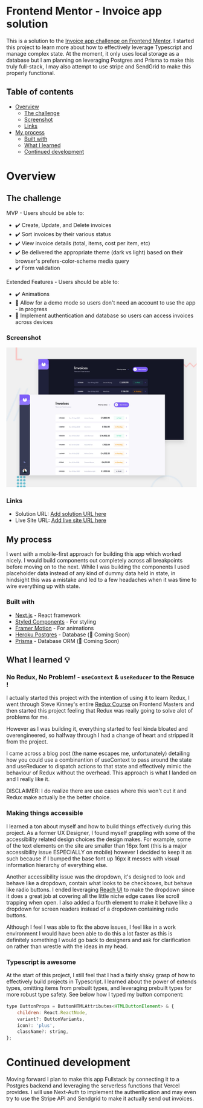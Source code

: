 # Frontend Mentor - Invoice app solution

This is a solution to the [Invoice app challenge on Frontend Mentor](https://www.frontendmentor.io/challenges/invoice-app-i7KaLTQjl). I started this project to learn more about how to effectively leverage Typescript and manage complex state. At the moment, it only uses local storage as a database but I am planning on leveraging Postgres and Prisma to make this truly full-stack, I may also attempt to use stripe and SendGrid to make this properly functional.

## Table of contents

- [Overview](#overview)
  - [The challenge](#the-challenge)
  - [Screenshot](#screenshot)
  - [Links](#links)
- [My process](#my-process)
  - [Built with](#built-with)
  - [What I learned](#what-i-learned)
  - [Continued development](#continued-development)

# Overview

## The challenge

MVP - Users should be able to:

- ✔️ Create, Update, and Delete invoices
- ✔️ Sort invoices by their various status
- ✔️ View invoice details (total, items, cost per item, etc)
- ✔️ Be delivered the appropriate theme (dark vs light) based on their browser's prefers-color-scheme media query
- ✔️ Form validation

Extended Features - Users should be able to:

- ✔️ Animations
- 🚧 Allow for a demo mode so users don't need an account to use the app - in progress
- 🔲 Implement authentication and database so users can access invoices across devices

### Screenshot

![](./preview.jpg)

### Links

- Solution URL: [Add solution URL here](https://www.frontendmentor.io/solutions/ssr-invoice-app-CN8rae-Gb)
- Live Site URL: [Add live site URL here](https://paymento.vercel.app)

## My process

I went with a mobile-first approach for building this app which worked nicely. I would build components out completely across all breakpoints before moving on to the next. While I was building the components I used placeholder data instead of any kind of dummy data held in state, in hindsight this was a mistake and led to a few headaches when it was time to wire everything up with state.

### Built with

- [Next.js](https://nextjs.org/) - React framework
- [Styled Components](https://styled-components.com/) - For styling
- [Framer Motion](https://www.framer.com/docs/animation/) - For animations
- [Heroku Postgres](https://www.heroku.com/postgres) - Database (🚧 Coming Soon)
- [Prisma](https://www.prisma.io/) - Database ORM (🚧 Coming Soon)

## What I learned 💡

### No Redux, No Problem! - `useContext` & `useReducer` to the Resuce !

I actually started this project with the intention of using it to learn Redux, I went through Steve Kinney's entire [Redux Course](https://frontendmasters.com/courses/redux-fundamentals/) on Frontend Masters and then started this project feeling that Redux was really going to solve alot of problems for me.

However as I was building it, everything started to feel kinda bloated and overengineered, so halfway through I had a change of heart and stripped it from the project.

I came across a blog post (the name escapes me, unfortunately) detailing how you could use a combinantion of useContext to pass around the state and useReducer to dispatch actions to that state and effectively mimic the behaviour of Redux without the overhead. This approach is what I landed on and I really like it.

DISCLAIMER: I do realize there are use cases where this won't cut it and Redux make actually be the better choice.

### Making things accessible

I learned a ton about myself and how to build things effectively during this project. As a former UX Designer, I found myself grappling with some of the accessibility related design choices the design makes. For example, some of the text elements on the site are smaller than 16px font (this is a major accessibility issue ESPECIALLY on mobile) however I decided to keep it as such because if I bumped the base font up 16px it messes with visual information hierarchy of everything else.

Another accessibility issue was the dropdown, it's designed to look and behave like a dropdown, contain what looks to be checkboxes, but behave like radio buttons. I ended leveraging [Reach UI](https://reach.tech/) to make the dropdown since it does a great job at covering all the little niche edge cases like scroll trapping when open. I also added a fourth element to make it behave like a dropdown for screen readers instead of a dropdown containing radio buttons.

Although I feel I was able to fix the above issues, I feel like in a work environment I would have been able to do this a lot faster as this is definitely something I would go back to designers and ask for clarification on rather than wrestle with the ideas in my head.

### Typescript is awesome

At the start of this project, I still feel that I had a fairly shaky grasp of how to effectively build projects in Typescript. I learned about the power of extends types, omitting items from prebuilt types, and leveraging prebuilt types for more robust type safety. See below how I typed my button component:

```js
type ButtonProps = ButtonHTMLAttributes<HTMLButtonElement> & {
	children: React.ReactNode,
	variant?: ButtonVariants,
	icon?: 'plus',
	className?: string,
};
```

# Continued development

Moving forward I plan to make this app Fullstack by connecting it to a Postgres backend and leveraging the serverless functions that Vercel provides. I will use Next-Auth to implement the authentication and may even try to use the Stripe API and Sendgrid to make it actually send out invoices.
